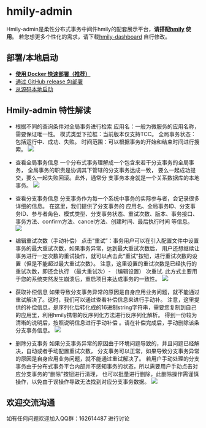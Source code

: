 # hmily-admin

Hmily-admin是柔性分布式事务中间件hmily的配套展示平台，**请搭配[hmily](https://github.com/dromara/hmily) 使用**。
若您想更多个性化的需求，请下载[hmily-dashboard](https://github.com/dromara/hmily-dashboard) 自行修改。

## 部署/本地启动

* [**使用 Docker 快速部署（推荐）**](quick-start.md)
* [通过 GitHub release 包部署](deploy-from-release.md)
* [从源码本地启动](./run-from-source.md)

## Hmily-admin 特性解读

* 根据不同的查询条件对全局事务进行检索
  应用名：一般为微服务的应用名称，需要保证唯一性。
  模式类型下拉框：当前版本仅支持TCC。
  全局事务状态： 包括运行中、成功、失败。
  时间范围：可以根据事务的开始和结束时间进行搜索。
  ![](https://github.com/yu199195/yu199195.github.io/tree/master/images/hmily/searchConditions.jpg)

* 查看全局事务信息
  一个分布式事务理解成一个包含来若干分支事务的全局事务，
  全局事务的职责是协调其下管辖的分支事务达成一致，
  要么一起成功提交，要么一起失败回滚。此外，通常分 支事务本身就是一个关系数据库的本地事务。
  ![](https://github.com/yu199195/yu199195.github.io/tree/master/images/hmily/TransInfo.jpg)

* 查看分支事务信息
  分支事务作为每一个系统中事务的实际参与者，会记录很多详细的信息。
  在这里，我们提供了分支事务的
  应用名、全局事务ID、分支事务ID、参与者角色、模式类型、分支事务状态、重试次数、版本、事务接口、事务方法、confirm方法、cancel方法、创建时间、最后执行时间
  等信息。
  ![](https://github.com/yu199195/yu199195.github.io/tree/master/images/hmily/participantInfo.jpg)

* 编辑重试次数（手动补偿）
  点击“重试”：事务用户可以在引入配置文件中设置事务的最大重试次数，如果事务异常，达到最大重试次数后，
  用户还想继续让事务进行一定次数的重试操作，就可以点击此“重试”按钮，进行重试次数的设置（但是不能超过最大重试次数）。
  注意，这里设置的重试次数是已经执行的重试次数，即还会执行 （最大重试次）- （编辑设置） 次重试.
  此方式主要用于您的系统突然发生崩溃后，重启项目来达成事务的一致性。
  ![](https://github.com/yu199195/yu199195.github.io/tree/master/images/hmily/retry.jpg)


* 获取补偿信息
  如果导致分支事务异常的原因是自身应用业务问题，就不能通过重试解决了。这时，我们可以通过查看补偿信息来进行手动补。
  注意，这里提供的补偿信息，是序列化后转化成的16进制string字符串，需要您复制到自己的应用里，利用hmily携带的反序列化方法进行反序列化解析。
  得到一份较为清晰的说明后，按照说明信息进行手动补偿 。请在补偿完成后，手动删除该条分支事务信息。
  ![](https://github.com/yu199195/yu199195.github.io/tree/master/images/hmily/compensation.jpg)


* 删除分支事务
  如果分支事务异常的原因由于环境问题导致的，并且问题已经解决，自动或者手动配置重试次数，
  分支事务可以正常，如果导致分支事务异常的原因是自身应用业务问题，就不能通过重试解决了。
  若用户手动处理的分支事务由于分布式事务平台内部并不感知事务的状态，所以需要用户手动点击对应分支事务的“删除”按钮进行清理，
  也可以批量进行删除，此删除操作需谨慎操作，以免由于误操作导致无法找到对应分支事务数据。
  ![](https://github.com/yu199195/yu199195.github.io/tree/master/images/hmily/delete.jpg)

## 欢迎交流沟通

如有任何问题欢迎加入QQ群：162614487 进行讨论
